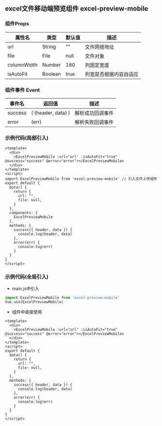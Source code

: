 ## excel文件移动端预览组件 excel-preview-mobile


### 组件Props

| 属性名 | 类型 | 默认值 | 描述 |
| --- | --- | --- | --- |
| url | String | "" | 文件网络地址 |
| file | File | null | 文件对象 |
| columnWidth | Number | 160 | 列固定宽度 |
| isAutoFit | Boolean | true | 列宽是否根据内容自适应 |



### 组件事件 Event

| 事件名 | 返回值 | 描述 |
| --- | --- | --- |
| success | ( {header, data} ) | 解析成功回调事件 |
| error | (err) | 解析失败回调事件 |

### 示例代码(局部引入)

```vue
<template>
  <div>
    <ExcelPreviewMobile :url="url" :isAutoFit="true" @success="success" @error="error"></ExcelPreviewMobile>
  </div>
</template>
<script>
import ExcelPreviewMobile from 'excel-preview-mobile' // 引入文件上传组件
export default {
  data() {
    return {
      url: "",
      file: null,
    }
  },
  components: {
    ExcelPreviewMobile
  },
  methods: {
    success({ header, data }) {
      console.log(header, data)
    },
    error(err) {
      console.log(err)
    }
  }
}
</script>
```
### 示例代码(全局引入)
+ main.js中引入
```js
import ExcelPreviewMobile from 'excel-preview-mobile'
Vue.use(ExcelPreviewMobile)

```
+ 组件中直接使用
```vue
<template>
  <div>
    <ExcelPreviewMobile :url="url" :isAutoFit="true" @success="success" @error="error"></ExcelPreviewMobile>
  </div>
</template>
<script>
export default {
  data() {
    return {
      url: "",
      file: null,
    }
  },
  methods: {
    success({ header, data }) {
      console.log(header, data)
    },
    error(err) {
      console.log(err)
    }
  }
}
</script>